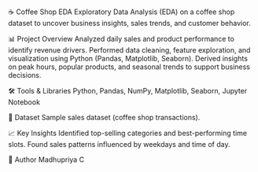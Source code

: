 ☕ Coffee Shop EDA
      Exploratory Data Analysis (EDA) on a coffee shop dataset to uncover business insights, sales trends, and customer behavior.

📊 Project Overview
    Analyzed daily sales and product performance to identify revenue drivers.
    Performed data cleaning, feature exploration, and visualization using Python (Pandas, Matplotlib, Seaborn).
    Derived insights on peak hours, popular products, and seasonal trends to support business decisions.

🛠️ Tools & Libraries
    Python, Pandas, NumPy, Matplotlib, Seaborn, Jupyter Notebook

📁 Dataset
    Sample sales dataset (coffee shop transactions).

📈 Key Insights
    Identified top-selling categories and best-performing time slots.
    Found sales patterns influenced by weekdays and time of day.

📌 Author
Madhupriya C
